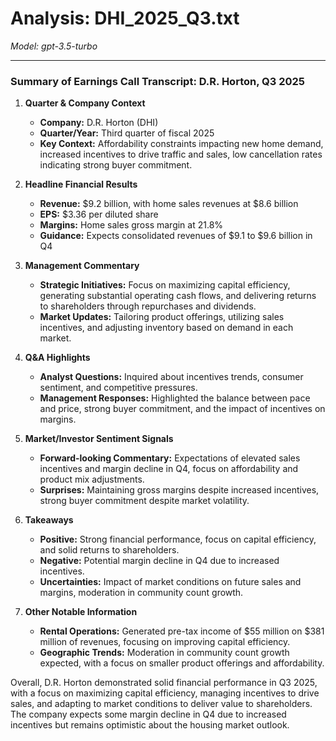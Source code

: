 # Analysis: DHI_2025_Q3.txt

*Model: gpt-3.5-turbo*

---

### Summary of Earnings Call Transcript: D.R. Horton, Q3 2025

1. **Quarter & Company Context**
   - **Company:** D.R. Horton (DHI)
   - **Quarter/Year:** Third quarter of fiscal 2025
   - **Key Context:** Affordability constraints impacting new home demand, increased incentives to drive traffic and sales, low cancellation rates indicating strong buyer commitment.

2. **Headline Financial Results**
   - **Revenue:** $9.2 billion, with home sales revenues at $8.6 billion
   - **EPS:** $3.36 per diluted share
   - **Margins:** Home sales gross margin at 21.8%
   - **Guidance:** Expects consolidated revenues of $9.1 to $9.6 billion in Q4

3. **Management Commentary**
   - **Strategic Initiatives:** Focus on maximizing capital efficiency, generating substantial operating cash flows, and delivering returns to shareholders through repurchases and dividends.
   - **Market Updates:** Tailoring product offerings, utilizing sales incentives, and adjusting inventory based on demand in each market.

4. **Q&A Highlights**
   - **Analyst Questions:** Inquired about incentives trends, consumer sentiment, and competitive pressures.
   - **Management Responses:** Highlighted the balance between pace and price, strong buyer commitment, and the impact of incentives on margins.

5. **Market/Investor Sentiment Signals**
   - **Forward-looking Commentary:** Expectations of elevated sales incentives and margin decline in Q4, focus on affordability and product mix adjustments.
   - **Surprises:** Maintaining gross margins despite increased incentives, strong buyer commitment despite market volatility.

6. **Takeaways**
   - **Positive:** Strong financial performance, focus on capital efficiency, and solid returns to shareholders.
   - **Negative:** Potential margin decline in Q4 due to increased incentives.
   - **Uncertainties:** Impact of market conditions on future sales and margins, moderation in community count growth.

7. **Other Notable Information**
   - **Rental Operations:** Generated pre-tax income of $55 million on $381 million of revenues, focusing on improving capital efficiency.
   - **Geographic Trends:** Moderation in community count growth expected, with a focus on smaller product offerings and affordability.

Overall, D.R. Horton demonstrated solid financial performance in Q3 2025, with a focus on maximizing capital efficiency, managing incentives to drive sales, and adapting to market conditions to deliver value to shareholders. The company expects some margin decline in Q4 due to increased incentives but remains optimistic about the housing market outlook.